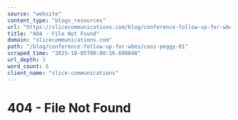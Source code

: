 ```yaml
---
source: "website"
content_type: "blogs_resources"
url: "https://slicecommunications.com/blog/conference-follow-up-for-wbes/cass-peggy-01"
title: "404 - File Not Found"
domain: "slicecommunications.com"
path: "/blog/conference-follow-up-for-wbes/cass-peggy-01"
scraped_time: "2025-10-05T00:08:16.680848"
url_depth: 3
word_count: 6
client_name: "slice-communications"
---
```


# 404 - File Not Found